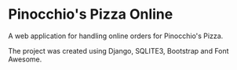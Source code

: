 # Pinocchio's Pizza Online

A web application for handling online orders for Pinocchio's Pizza.

The project was created using Django, SQLITE3, Bootstrap and Font Awesome.
